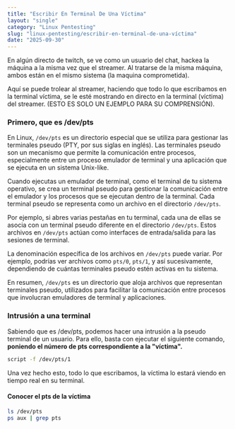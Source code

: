 ```yaml
---
title: "Escribir En Terminal De Una Víctima"
layout: "single"
category: "Linux Pentesting"
slug: "linux-pentesting/escribir-en-terminal-de-una-víctima"
date: "2025-09-30"
---
```


En algún directo de twitch, se ve como un usuario del chat, hackea la máquina a la misma vez que el streamer. Al tratarse de la misma máquina, ambos están en el mismo sistema (la maquina comprometida).  

Aquí se puede trolear al streamer, haciendo que todo lo que escribamos en la terminal víctima, se le esté mostrando en directo en la terminal (víctima) del streamer. (ESTO ES SOLO UN EJEMPLO PARA SU COMPRENSIÓN).  

### Primero, que es /dev/pts
En Linux, `/dev/pts` es un directorio especial que se utiliza para gestionar las terminales pseudo (PTY, por sus siglas en inglés). Las terminales pseudo son un mecanismo que permite la comunicación entre procesos, especialmente entre un proceso emulador de terminal y una aplicación que se ejecuta en un sistema Unix-like.

Cuando ejecutas un emulador de terminal, como el terminal de tu sistema operativo, se crea un terminal pseudo para gestionar la comunicación entre el emulador y los procesos que se ejecutan dentro de la terminal. Cada terminal pseudo se representa como un archivo en el directorio `/dev/pts`.

Por ejemplo, si abres varias pestañas en tu terminal, cada una de ellas se asocia con un terminal pseudo diferente en el directorio `/dev/pts`. Estos archivos en `/dev/pts` actúan como interfaces de entrada/salida para las sesiones de terminal.

La denominación específica de los archivos en `/dev/pts` puede variar. Por ejemplo, podrías ver archivos como `pts/0`, `pts/1`, y así sucesivamente, dependiendo de cuántas terminales pseudo estén activas en tu sistema.

En resumen, `/dev/pts` es un directorio que aloja archivos que representan terminales pseudo, utilizados para facilitar la comunicación entre procesos que involucran emuladores de terminal y aplicaciones.

### Intrusión a una terminal

Sabiendo que es /dev/pts, podemos hacer una intrusión a la pseudo terminal de un usuario. Para ello, basta con ejecutar el siguiente comando, **poniendo el número de pts correspondiente a la "víctima".**  
```bash
script -f /dev/pts/1
```

Una vez hecho esto, todo lo que escribamos, la víctima lo estará viendo en tiempo real en su terminal.

#### Conocer el pts de la víctima
```bash
ls /dev/pts
ps aux | grep pts
```
